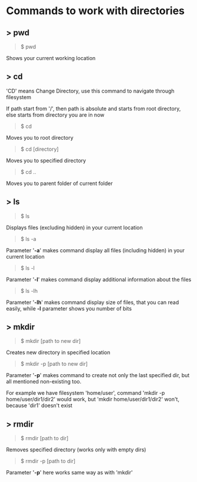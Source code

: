 # Commands to work with directories
## \> pwd
> $ pwd

Shows your current working location
## \> cd
'CD' means Change Directory, use this command to navigate through filesystem

If path start from '/', then path is absolute and starts from root directory, else starts from directory you are in now

> $ cd

Moves you to root directory

> $ cd [directory]

Moves you to specified directory

> $ cd ..

Moves you to parent folder of current folder

## \> ls
> $ ls

Displays files (excluding hidden) in your current location

> $ ls -a

Parameter '<strong>-a</strong>' makes command display all files (including hidden) in your current location

> $ ls -l

Parameter '<strong>-l</strong>' makes command display additional information about the files

> $  ls -lh

Parameter '<strong>-lh</strong>' makes command display size of files, that you can read easily, while <strong>-l</strong> parameter shows you number of bits

## \> mkdir 
> $ mkdir [path to new dir]

Creates new directory in specified location

> $ mkdir -p [path to new dir]

Parameter '<strong>-p</strong>' makes command to create not only the last specified dir, but all mentioned non-existing too. 

For example we have filesystem 'home/user', command 'mkdir -p home/user/dir1/dir2' would work, but 'mkdir home/user/dir1/dir2' won't, because 'dir1' doesn't exist

## \> rmdir
> $ rmdir [path to dir]

Removes specified directory (works only with empty dirs)

> $ rmdir -p [path to dir]

Parameter '<strong>-p</strong>' here works same way as with 'mkdir'